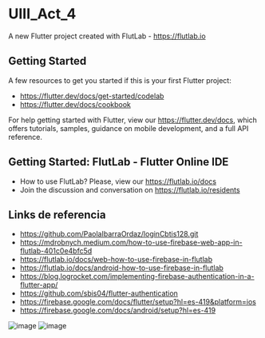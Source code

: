 # UIII_Act_4

A new Flutter project created with FlutLab - https://flutlab.io

## Getting Started

A few resources to get you started if this is your first Flutter project:

- https://flutter.dev/docs/get-started/codelab
- https://flutter.dev/docs/cookbook

For help getting started with Flutter, view our
https://flutter.dev/docs, which offers tutorials,
samples, guidance on mobile development, and a full API reference.

## Getting Started: FlutLab - Flutter Online IDE

- How to use FlutLab? Please, view our https://flutlab.io/docs
- Join the discussion and conversation on https://flutlab.io/residents

## Links de referencia

- https://github.com/PaolaIbarraOrdaz/loginCbtis128.git
- https://mdrobnych.medium.com/how-to-use-firebase-web-app-in-flutlab-401c0e4bfc5d
- https://flutlab.io/docs/web-how-to-use-firebase-in-flutlab
- https://flutlab.io/docs/android-how-to-use-firebase-in-flutlab
- https://blog.logrocket.com/implementing-firebase-authentication-in-a-flutter-app/
- https://github.com/sbis04/flutter-authentication
- https://firebase.google.com/docs/flutter/setup?hl=es-419&platform=ios
- https://firebase.google.com/docs/android/setup?hl=es-419

![image](https://github.com/Chris12066/UIII_Act_4/assets/143772165/67775e97-5d66-4145-bad7-17d546be31a1)
![image](https://github.com/Chris12066/UIII_Act_4/assets/143772165/75e1354f-d2a8-412a-b4b7-5f716ec9b429)
